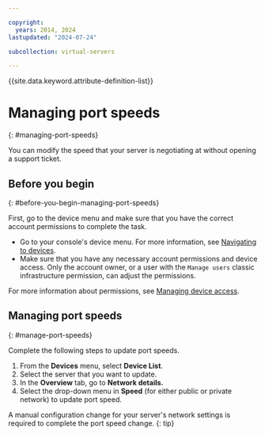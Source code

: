 ```yaml
---

copyright:
  years: 2014, 2024
lastupdated: "2024-07-24"

subcollection: virtual-servers

---
```


{{site.data.keyword.attribute-definition-list}}

# Managing port speeds
{: #managing-port-speeds}

You can modify the speed that your server is negotiating at without opening a support ticket.

## Before you begin
{: #before-you-begin-managing-port-speeds}

First, go to the device menu and make sure that you have the correct account permissions to complete the task.

* Go to your console's device menu. For more information, see [Navigating to devices](/docs/virtual-servers?topic=virtual-servers-navigating-devices).
* Make sure that you have any necessary account permissions and device access. Only the account owner, or a user with the `Manage users` classic infrastructure permission, can adjust the permissions.

For more information about permissions, see [Managing device access](/docs/virtual-servers?topic=virtual-servers-managing-device-access).

## Managing port speeds
{: #manage-port-speeds}

Complete the following steps to update port speeds.

1. From the **Devices** menu, select **Device List**.
2. Select the server that you want to update.
3. In the **Overview** tab, go to **Network details.**
4. Select the drop-down menu in **Speed** (for either public or private network) to update port speed.

A manual configuration change for your server's network settings is required to complete the port speed change.
{: tip}
